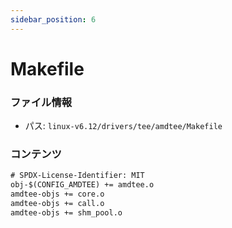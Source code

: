 ```yaml
---
sidebar_position: 6
---
```

# Makefile

### ファイル情報

- パス: `linux-v6.12/drivers/tee/amdtee/Makefile`

### コンテンツ

```txt
# SPDX-License-Identifier: MIT
obj-$(CONFIG_AMDTEE) += amdtee.o
amdtee-objs += core.o
amdtee-objs += call.o
amdtee-objs += shm_pool.o

```
